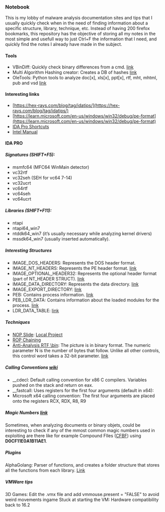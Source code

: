 ### Notebook

This is my lobby of malware analysis documentation sites and tips that I usually quickly check when in the need of finding information about a specific structure, library, technique, etc. Instead of having 200 firefox bookmarks, this repository has the objective of storing all my notes in the most simple and usefull way to just Ctrl+F the information that I need, and quickly find the notes I already have made in the subject. 

#### Tools 

- VBinDiff: Quickly check binary differences from a cmd. [link](https://github.com/madsen/vbindiff)
- Multi Algorithm Hashing creator: Creates a DB of hashes [link](/projects/AntiDissasembly/APIhasher)
- OleTools: Python tools to analyze doc[x], xls[x], ppt[x], rtf, mht, mhtml, pub and vsd [link](https://github.com/decalage2/oletools)

#### Interesting links

- [https://hex-rays.com/blog/tag/idatips/](https://hex-rays.com/blog/tag/idatips/)
- [https://learn.microsoft.com/en-us/windows/win32/debug/pe-format](https://learn.microsoft.com/en-us/windows/win32/debug/pe-format)
- [IDA Pro Shortcuts](/static/IDA_Pro_Shortcuts.pdf)
- [Intel Manual](/static/325462-sdm-vol-1-2abcd-3abcd.pdf)


#### IDA PRO 

##### Signatures (SHIFT+F5): 

- msmfc64 (MFC64 WinMain detector)
- vc32rtf
- vc32seh (SEH for vc64 7-14)
- vc32ucrt
- vc64rtf
- vc64seh
- vc64ucrt

##### Libraries (SHIFT+F11): 

- ntapi
- ntapi64_win7
- ntddk64_win7 (it’s usually necessary while analyzing kernel drivers)
- mssdk64_win7 (usually inserted automatically). 

##### Interesting Structures

- IMAGE_DOS_HEADERS: Represents the DOS header format.
- IMAGE_NT_HEADERS: Represents the PE header format. [link](https://learn.microsoft.com/en-us/windows/win32/api/winnt/ns-winnt-image_nt_headers32)
- IMAGE_OPTIONAL_HEADER32: Represents the optional header format (part of NT_HEADER STRUCT). [link](https://learn.microsoft.com/en-us/windows/win32/api/winnt/ns-winnt-image_optional_header32)
- IMAGE_DATA_DIRECTORY: Represents the data directory. [link](https://learn.microsoft.com/en-us/windows/win32/api/winnt/ns-winnt-image_data_directory)
- IMAGE_EXPORT_DIRECTORY: [link](http://pinvoke.net/default.aspx/Structures.IMAGE_EXPORT_DIRECTORY)
- PEB: Contains process information. [link](https://learn.microsoft.com/en-us/windows/win32/api/winternl/ns-winternl-peb)
- PEB_LDR_DATA: Contains information about the loaded modules for the process. [link](https://learn.microsoft.com/en-us/windows/win32/api/winternl/ns-winternl-peb_ldr_data)
- LDR_DATA_TABLE: [link](https://www.geoffchappell.com/studies/windows/km/ntoskrnl/inc/api/ntldr/ldr_data_table_entry.htm)


##### Techniques

- [NOP Slide](https://unprotect.it/technique/nop-sled/): [Local Project](https://github.com/adanto/notebook/blob/main/projects/AntiDissasembly/NopSlide/NopSlide/Main.cpp)
- [ROP Chaining](https://www.ired.team/offensive-security/code-injection-process-injection/binary-exploitation/rop-chaining-return-oriented-programming)
- [Anti-Analysis RTF \bin](https://www.decalage.info/rtf_tricks#Trick_5:_Binary_Data_Within_the_Hex-encoded_Data): The picture is in binary format. The numeric parameter N is the number of bytes that follow. Unlike all other controls, this control word takes a 32-bit parameter. [link](https://www.biblioscape.com/rtf15_spec.htm)


##### Calling Conventions [wiki](https://en.wikipedia.org/wiki/X86_calling_conventions#x86-64_calling_conventions)

- \__cdecl: Default calling convention for x86 C compilers. Variables pushed on the stack and return on eax. 
- \__fastcall: Uses registers for the first four arguments (default in x64): 
- Microsoft x64 calling convention: The first four arguments are placed onto the registers RCX, RDX, R8, R9

##### Magic Numbers [link](https://en.wikipedia.org/wiki/List_of_file_signatures)

Sometimes, when analyzing documents or binary objets, could be interesting to check if any of the mmost common magic numbers used in exploiting are there like for example Compound FIles ([CFBF](https://en.wikipedia.org/wiki/Compound_File_Binary_Format)) using **D0CF11E0A1B11AE1**.

##### Plugins 

AlphaGolang: Parser of functions, and creates a folder structure that stores all the functions from each library.  [Link](https://github.com/SentineLabs/AlphaGolang)

##### VMWare tips 

3D Games: Edit the .vmx file and add vmmouse.present = "FALSE" to avoid weird movements ingame
Stuck at starting the VM: Hardware compatibility back to 16.2
